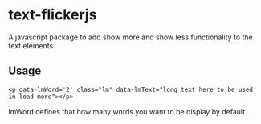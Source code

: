 # text-flickerjs
A javascript package to add show more and show less functionality to the text elements

## Usage
```
<p data-lmWord='2' class="lm" data-lmText="long text here to be used in load more"></p>
```
lmWord defines that how many words you want to be display by default
